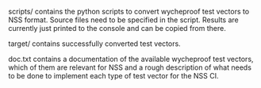 scripts/ contains the python scripts to convert wycheproof test vectors to 
NSS format. Source files need to be specified in the script. Results are 
currently just printed to the console and can be copied from there.

target/ contains successfully converted test vectors.

doc.txt contains a documentation of the available wycheproof test vectors, 
which of them are relevant for NSS and a rough description of what needs
to be done to implement each type of test vector for the NSS CI. 
